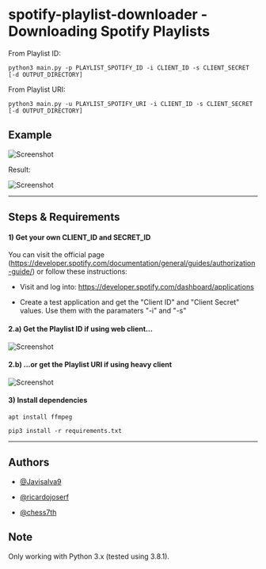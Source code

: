 # spotify-playlist-downloader - Downloading Spotify Playlists

From Playlist ID:
```
python3 main.py -p PLAYLIST_SPOTIFY_ID -i CLIENT_ID -s CLIENT_SECRET [-d OUTPUT_DIRECTORY]
```

From Playlist URI:
```
python3 main.py -u PLAYLIST_SPOTIFY_URI -i CLIENT_ID -s CLIENT_SECRET [-d OUTPUT_DIRECTORY]
```


## Example

![Screenshot](https://i.imgur.com/6DyO0Tz.jpg)


Result:

![Screenshot](https://i.imgur.com/EzNTbPx.png)


--------------------------------------------------

## Steps & Requirements

#### 1) Get your own CLIENT_ID and SECRET_ID

You can visit the official page (https://developer.spotify.com/documentation/general/guides/authorization-guide/) or follow these instructions:

- Visit and log into: https://developer.spotify.com/dashboard/applications

- Create a test application and get the "Client ID" and "Client Secret" values. Use them with the paramaters "-i" and "-s"


#### 2.a) Get the Playlist ID if using web client...

![Screenshot](https://i.imgur.com/70VDD4K.png)


#### 2.b) ...or get the Playlist URI if using heavy client

![Screenshot](https://i.imgur.com/YliDKpR.png)



#### 3) Install dependencies

```
apt install ffmpeg

pip3 install -r requirements.txt
```

-----------------------------

## Authors

- [@Javisalva9](https://github.com/Javisalva9)

- [@ricardojoserf](https://github.com/ricardojoserf)

- [@chess7th](https://github.com/chess-seventh)


## Note

Only working with Python 3.x (tested using 3.8.1).